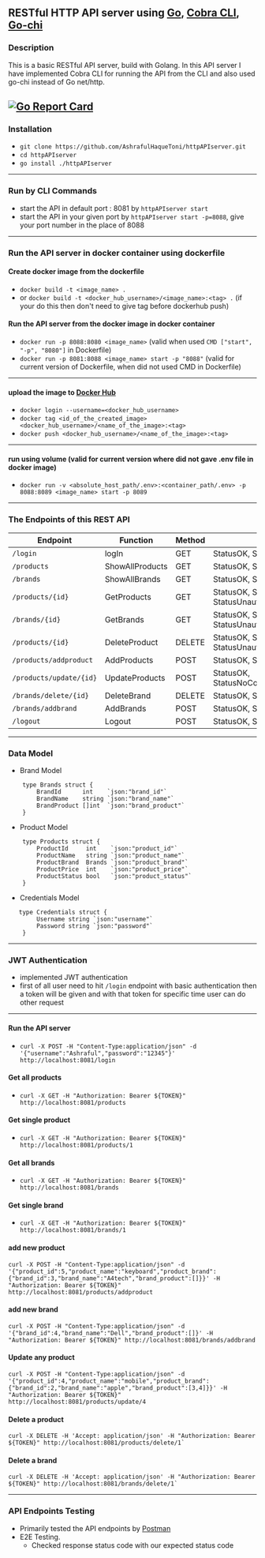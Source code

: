 ## RESTful HTTP API server using [Go](https://github.com/golang), [Cobra CLI](https://github.com/spf13/cobra), [Go-chi](https://github.com/go-chi/chi)

### Description

This is a basic RESTful API server, build with Golang. In this API server I have implemented Cobra CLI for running the API from the CLI and also used go-chi instead of Go net/http.


[![Go Report Card](https://goreportcard.com/badge/github.com/AshrafulHaqueToni/httpAPIserver)](https://goreportcard.com/report/github.com/AshrafulHaqueToni/httpAPIserver)
------------ 

### Installation

- `git clone https://github.com/AshrafulHaqueToni/httpAPIserver.git`
- `cd httpAPIserver`
- `go install ./httpAPIserver`

---------------

### Run by CLI Commands

- start the API in default port : 8081 by `httpAPIserver start`
- start the API in your given port by `httpAPIserver start -p=8088`, give your port number in the place of 8088

--------------

### Run the API server in docker container using dockerfile

#### Create docker image from the dockerfile

- `docker build -t <image_name> .`
- or `docker build -t <docker_hub_username>/<image_name>:<tag> .` (if your do this then don't need to give tag before dockerhub push)

#### Run the API server from the docker image in docker container

- `docker run -p 8088:8080 <image_name>` (valid when used `CMD ["start", "-p", "8080"]` in Dockerfile)
- `docker run -p 8081:8088 <image_name> start -p "8088"` (valid for current version of Dockerfile, when did not used CMD in Dockerfile)

--------------

#### upload the image to [Docker Hub](https://hub.docker.com/)

- `docker login --username=<docker_hub_username>`
- `docker tag <id_of_the_created_image> <docker_hub_username>/<name_of_the_image>:<tag>`
- `docker push <docker_hub_username>/<name_of_the_image>:<tag>`

--------------

#### run using volume (valid for current version where did not gave .env file in docker image)


- `docker run -v <absolute_host_path/.env>:<container_path/.env> -p 8088:8089 <image_name> start -p 8089`


--------------

### The Endpoints of this REST API

| Endpoint                | Function        | Method | StatusCode                                    | Authentication |
|-------------------------|-----------------|--------|-----------------------------------------------|----------------|
| `/login`                | logIn           | GET    | StatusOK, StatusUnauthorized                  | Basic          |
| `/products`             | ShowAllProducts | GET    | StatusOK, StatusUnauthorized                  | JWT            |
| `/brands`               | ShowAllBrands   | GET    | StatusOK, StatusUnauthorized                  | JWT            |
| `/products/{id}`        | GetProducts     | GET    | StatusOK, StatusNoContent, StatusUnauthorized | JWT            |
| `/brands/{id}`          | GetBrands       | GET    | StatusOK, StatusNoContent, StatusUnauthorized | JWT            |
| `/products/{id}`        | DeleteProduct   | DELETE | StatusOK, StatusNoContent, StatusUnauthorized | JWT            |
| `/products/addproduct`  | AddProducts     | POST   | StatusOK, StatusUnauthorized                  | JWT            |
| `/products/update/{id}` | UpdateProducts  | POST   | StatusOK, StatusNoContent,StatusUnauthorized  | JWT            |
| `/brands/delete/{id}`   | DeleteBrand     | DELETE | StatusOK, StatusUnauthorized                  | JWT            |
| `/brands/addbrand`      | AddBrands       | POST   | StatusOK, StatusUnauthorized                  | JWT            |
| `/logout`               | Logout          | POST   | StatusOK, StatusUnauthorized                  | JWT            |

----------------

### Data Model

* Brand Model
```
    type Brands struct {
        BrandId      int    `json:"brand_id"`
        BrandName    string `json:"brand_name"`
        BrandProduct []int  `json:"brand_product"`
    }
```

* Product Model
```
    type Products struct {
        ProductId     int    `json:"product_id"`
        ProductName   string `json:"product_name"`
        ProductBrand  Brands `json:"product_brand"`
        ProductPrice  int    `json:"product_price"`
        ProductStatus bool   `json:"product_status"`
    }

```

* Credentials Model
```
   type Credentials struct {
        Username string `json:"username"`
        Password string `json:"password"`
    }

```

----------------

### JWT Authentication

- implemented JWT authentication
- first of all user need to hit `/login` endpoint with basic authentication then a token will be given and with that token for specific time user can do other request
----------------

#### Run the API server

- `curl -X POST -H "Content-Type:application/json" -d '{"username":"Ashraful","password":"12345"}' http://localhost:8081/login`

#### Get all products

- `curl -X GET -H "Authorization: Bearer ${TOKEN}" http://localhost:8081/products`

#### Get single product

- `curl -X GET -H "Authorization: Bearer ${TOKEN}" http://localhost:8081/products/1`

#### Get all brands

- `curl -X GET -H "Authorization: Bearer ${TOKEN}" http://localhost:8081/brands`

#### Get single brand

- `curl -X GET -H "Authorization: Bearer ${TOKEN}" http://localhost:8081/brands/1`

#### add new product

```
curl -X POST -H "Content-Type:application/json" -d '{"product_id":5,"product_name":"keyboard","product_brand":{"brand_id":3,"brand_name":"A4tech","brand_product":[]}}' -H "Authorization: Bearer ${TOKEN}" http://localhost:8081/products/addproduct
```

#### add new brand

```
curl -X POST -H "Content-Type:application/json" -d '{"brand_id":4,"brand_name":"Dell","brand_product":[]}' -H "Authorization: Bearer ${TOKEN}" http://localhost:8081/brands/addbrand
```

#### Update any product

```
curl -X POST -H "Content-Type:application/json" -d '{"product_id":4,"product_name":"mobile","product_brand":{"brand_id":2,"brand_name":"apple","brand_product":[3,4]}}' -H "Authorization: Bearer ${TOKEN}" http://localhost:8081/products/update/4
```

#### Delete a product
```
curl -X DELETE -H 'Accept: application/json' -H "Authorization: Bearer ${TOKEN}" http://localhost:8081/products/delete/1`
```

#### Delete a brand
```
curl -X DELETE -H 'Accept: application/json' -H "Authorization: Bearer ${TOKEN}" http://localhost:8081/brands/delete/1`
```


----------------

### API Endpoints Testing

- Primarily tested the API endpoints by [Postman](https://github.com/postmanlabs)
- E2E Testing.
    - Checked response status code with our expected status code
